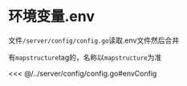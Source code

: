 # 环境变量.env
文件`/server/config/config.go`读取.env文件然后合并

有`mapstructure`tag的，名称以`mapstructure`为准

<<< @/../server/config/config.go#envConfig